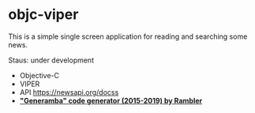 # objc-viper

This is a simple single screen application for reading and searching some news.

Staus: under development

- Objective-C
- VIPER 
- API https://newsapi.org/docss
- **<a href="https://github.com/strongself/Generamba">"Generamba" code generator (2015-2019) by Rambler</a>**
